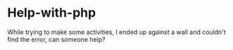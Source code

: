 # Help-with-php
While trying to make some activities, I ended up against a wall and couldn't find the error, can someone help?

